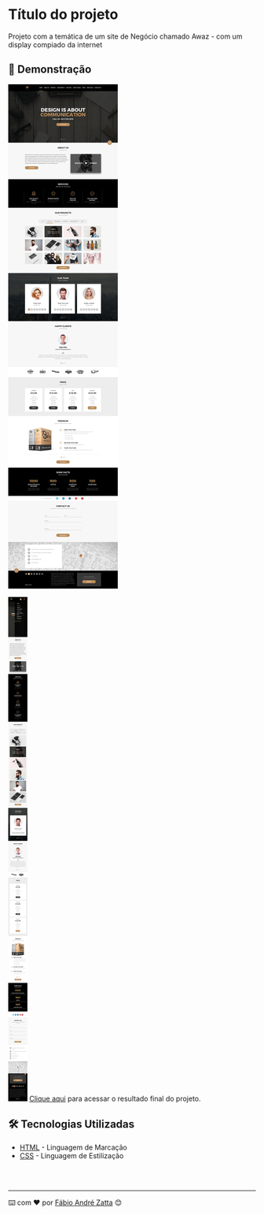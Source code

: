 # Título do projeto

Projeto com a temática de um site de Negócio chamado Awaz - com um display compiado da internet

## 🚀 Demonstração

![image-Desktop](https://github.com/fisiofaz/Projeto_Awaz/blob/main/LAYOUT_DESKTOP.jpg)

![image-Tablet e Mobile](https://github.com/fisiofaz/Projeto_Awaz/blob/main/LAYOUT_MOBILE.jpg)
[Clique aqui](https://github.com/fisiofaz/Projeto_Awaz) para acessar o resultado final do projeto.

## 🛠️ Tecnologias Utilizadas

* [HTML](https://www.w3.org/html/) - Linguagem de Marcação
* [CSS](https://www.w3.org/Style/CSS/) - Linguagem de Estilização

<br/><br/>
<p>

---
⌨️ com ❤️ por [Fábio André Zatta](https://github.com/fisiofaz) 😊
